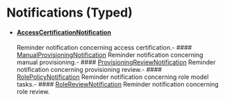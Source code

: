 # Notifications (Typed)

- #### [AccessCertificationNotification](/docs/identitymanager/6.1/identitymanager/integration-guide/toolkit/xml-configuration/notifications/notifications/accesscertificationnotification/index.md)
  Reminder notification concerning access certification.- ####
  [ManualProvisioningNotification](/docs/identitymanager/6.1/identitymanager/integration-guide/toolkit/xml-configuration/notifications/notifications/manualprovisioningnotification/index.md)
  Reminder notification concerning manual provisioning.- ####
  [ProvisioningReviewNotification](/docs/identitymanager/6.1/identitymanager/integration-guide/toolkit/xml-configuration/notifications/notifications/provisioningreviewnotification/index.md)
  Reminder notification concerning provisioning review.- ####
  [RolePolicyNotification](/docs/identitymanager/6.1/identitymanager/integration-guide/toolkit/xml-configuration/notifications/notifications/rolepolicynotification/index.md)
  Reminder notification concerning role model tasks.- ####
  [RoleReviewNotification](/docs/identitymanager/6.1/identitymanager/integration-guide/toolkit/xml-configuration/notifications/notifications/rolereviewnotification/index.md)
  Reminder notification concerning role review.
